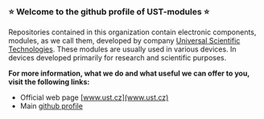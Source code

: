 ### :star: Welcome to the github profile of UST-modules :star:
Repositories contained in this organization contain electronic components, modules, as we call them, developed by company [Universal Scientific Technologies](www.ust.cz). These modules are usually used in various devices. In devices developed primarily for research and scientific purposes. 

**For more information, what we do and what useful we can offer to you, visit the following links:**
 * Official web page [www.ust.cz](www.ust.cz)
 * Main [github profile](https://github.com/UniversalScientificTechnologies/)
